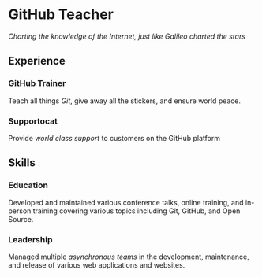 # GitHub Teacher

_Charting the knowledge of the Internet, just like Galileo charted the stars_

## Experience

### GitHub Trainer

Teach all things _Git_, give away all the stickers, and ensure world peace.

<!--
  Note here: Learners -- yup, you found the error!
  Course maintainers -- leave the italics with * instead of _ for the error case.
-->

### Supportocat

Provide _world class support_ to customers on the GitHub platform

## Skills

### Education

Developed and maintained various conference talks, online training, and in-person training covering various topics including Git, GitHub, and Open Source.

### Leadership

Managed multiple _asynchronous teams_ in the development, maintenance, and release of various web applications and websites.
